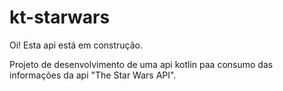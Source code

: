 # kt-starwars

Oi! Esta api está em construção. 

Projeto de desenvolvimento de uma api kotlin paa consumo das informações da api "The Star Wars API". 
